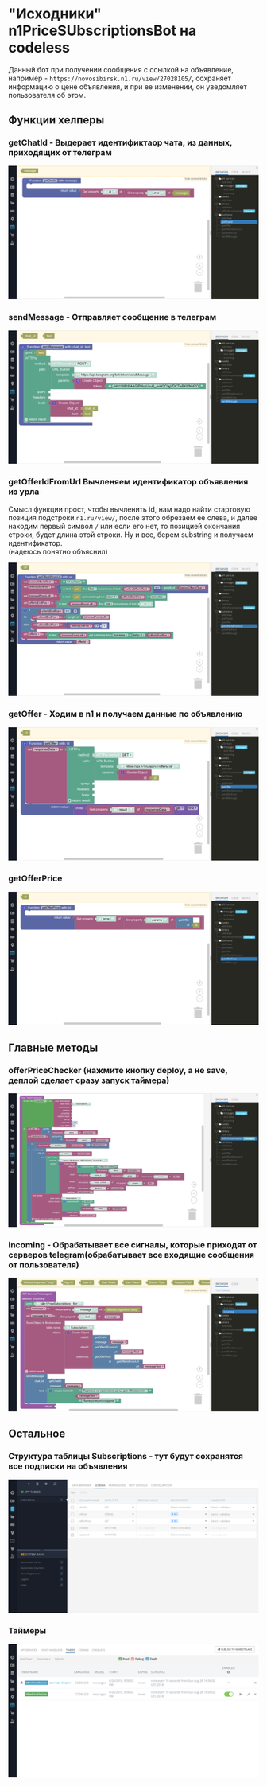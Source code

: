 # "Исходники" n1PriceSUbscriptionsBot на codeless

Данный бот при получении сообщения с ссылкой на объявление, например - `https://novosibirsk.n1.ru/view/27028105/`,
сохраняет информацию о цене объявления, и при ее изменении, он уведомляет пользователя об этом.

## Функции хелперы

### getChatId - Выдерает идентификтаор чата, из данных, приходящих от телеграм
![getChatId](images/getChatId.png)

### sendMessage - Отправляет сообщение в телеграм
![sendMessage](images/sendMessage.png)

### getOfferIdFromUrl Вычленяем идентификатор объявления из урла

Смысл функции прост, чтобы вычленить id, нам надо найти cтартовую позиция подстроки `n1.ru/view/`,
после этого обрезаем ее слева, и далее находим первый символ `/` или если его нет, то позицией окончания строки,
будет длина этой строки.
Ну и все, берем substring и получаем идентификатор.  
(надеюсь понятно объяснил)

![getOfferIdFromUrl](images/getOfferIdFromUrl.png)

### getOffer - Ходим в n1 и получаем данные по объявлению
![getOffer](images/getOffer.png)

### getOfferPrice
![getOfferPrice](images/getOfferPrice.png)

## Главные методы

### offerPriceChecker (нажмите кнопку deploy, а не save, деплой сделает сразу запуск таймера)
![offerPriceChecker](images/offerPriceChecker.png)

### incoming - Обрабатывает все сигналы, которые приходят от серверов telegram(обрабатывает все входящие сообщения от пользователя)
![incoming](images/incoming.png)

## Остальное

### Структура таблицы Subscriptions - тут будут сохранятся все подписки на объявления
![db](images/db.png)

### Таймеры
![timers](images/timers.png)
